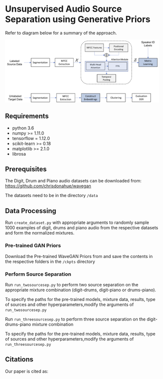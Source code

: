 # Unsupervised Audio Source Separation using Generative Priors

Refer to diagram below for a summary of the approach.

![Proposed Approach for Source Separation](https://github.com/vivsivaraman/Metric-Learning-Pipelines-for-Speaker-Diarization/blob/master/approach.png)

## Requirements
* python 3.6
* numpy >= 1.11.0
* tensorflow = 1.12.0
* scikit-learn >= 0.18
* matplotlib >= 2.1.0
* librosa

## Prerequisites
The Digit, Drum and Piano audio datasets can be downloaded from: https://github.com/chrisdonahue/wavegan

The datasets need to be in the directory ``` /data ```

## Data Processing

Run ```create_dataset.py``` with appropriate arguments to randomly sample 1000 examples of digit, drums and piano audio from the respective datasets and form the normalized mixtures. 


### Pre-trained GAN Priors
Download the Pre-trained WaveGAN Priors from and save the contents in the respective folders in the ``` /ckpts ``` directory 

### Perform Source Separation
Run ```run_twosourcesep.py``` to perform two source separation on the appropriate mixture combination (digit-drums, digit-piano or drums-piano). 

To specify the paths for the pre-trained models, mixture data, results, type of sources and other hyperparameters,modify the arguments of ```run_twosourcesep.py``` 

Run ```run_threesourcesep.py``` to perform three source separation on the digit-drums-piano mixture combination 

To specify the paths for the pre-trained models, mixture data, results, type of sources and other hyperparameters,modify the arguments of  ```run_threesourcesep.py``` 


## Citations

Our paper is cited as:

```

```
